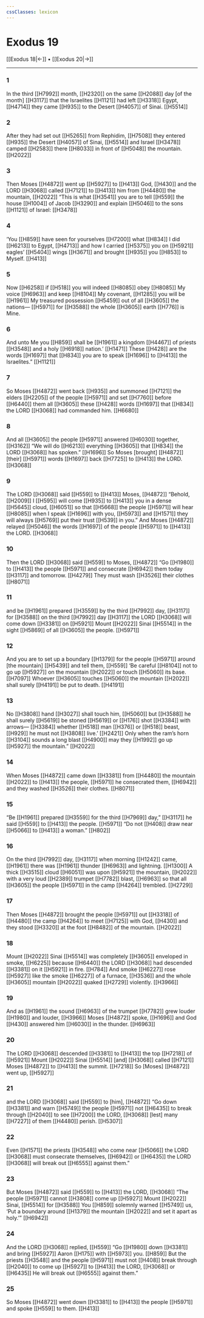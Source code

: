 ```yaml
---
cssClasses: lexicon
---
```


# Exodus 19

[[Exodus 18|←]] • [[Exodus 20|→]]

---

### 1
In the third [[H7992]] month, [[H2320]] on the same [[H2088]] day [of the month] [[H3117]] that the Israelites [[H1121]] had left [[H3318]] Egypt, [[H4714]] they came [[H935]] to the Desert [[H4057]] of Sinai. [[H5514]]

### 2
After they had set out [[H5265]] from Rephidim, [[H7508]] they entered [[H935]] the Desert [[H4057]] of Sinai, [[H5514]] and Israel [[H3478]] camped [[H2583]] there [[H8033]] in front of [[H5048]] the mountain. [[H2022]]

### 3
Then Moses [[H4872]] went up [[H5927]] to [[H413]] God, [[H430]] and the LORD [[H3068]] called [[H7121]] to [[H413]] him from [[H4480]] the mountain, [[H2022]] “This is what [[H3541]] you are to tell [[H559]] the house [[H1004]] of Jacob [[H3290]] and explain [[H5046]] to the sons [[H1121]] of Israel: [[H3478]]

### 4
‘You [[H859]] have seen for yourselves [[H7200]] what [[H834]] I did [[H6213]] to Egypt, [[H4713]] and how I carried [[H5375]] you on [[H5921]] eagles’ [[H5404]] wings [[H3671]] and brought [[H935]] you [[H853]] to Myself. [[H413]]

### 5
Now [[H6258]] if [[H518]] you will indeed [[H8085]] obey [[H8085]] My voice [[H6963]] and keep [[H8104]] My covenant, [[H1285]] you will be [[H1961]] My treasured possession [[H5459]] out of all [[H3605]] the nations— [[H5971]] for [[H3588]] the whole [[H3605]] earth [[H776]] is Mine. 

### 6
And unto Me  you [[H859]] shall be [[H1961]] a kingdom [[H4467]] of priests [[H3548]] and a holy [[H6918]] nation.’ [[H1471]] These [[H428]] are the words [[H1697]] that [[H834]] you are to speak [[H1696]] to [[H413]] the Israelites.” [[H1121]]

### 7
So Moses [[H4872]] went back [[H935]] and summoned [[H7121]] the elders [[H2205]] of the people [[H5971]] and set [[H7760]] before [[H6440]] them all [[H3605]] these [[H428]] words [[H1697]] that [[H834]] the LORD [[H3068]] had commanded him. [[H6680]]

### 8
And all [[H3605]] the people [[H5971]] answered [[H6030]] together, [[H3162]] “We will do [[H6213]] everything [[H3605]] that [[H834]] the LORD [[H3068]] has spoken.” [[H1696]] So Moses [brought] [[H4872]] [their] [[H5971]] words [[H1697]] back [[H7725]] to [[H413]] the LORD. [[H3068]]

### 9
The LORD [[H3068]] said [[H559]] to [[H413]] Moses, [[H4872]] “Behold, [[H2009]] I [[H595]] will come [[H935]] to [[H413]] you in a dense [[H5645]] cloud, [[H6051]] so that [[H5668]] the people [[H5971]] will hear [[H8085]] when I speak [[H1696]] with you, [[H5973]] and [[H1571]] they will always [[H5769]] put their trust [[H539]] in you.”  And Moses [[H4872]] relayed [[H5046]] the words [[H1697]] of the people [[H5971]] to [[H413]] the LORD. [[H3068]]

### 10
Then the LORD [[H3068]] said [[H559]] to Moses, [[H4872]] “Go [[H1980]] to [[H413]] the people [[H5971]] and consecrate [[H6942]] them today [[H3117]] and tomorrow. [[H4279]] They must wash [[H3526]] their clothes [[H8071]]

### 11
and be [[H1961]] prepared [[H3559]] by the third [[H7992]] day, [[H3117]] for [[H3588]] on the third [[H7992]] day [[H3117]] the LORD [[H3068]] will come down [[H3381]] on [[H5921]] Mount [[H2022]] Sinai [[H5514]] in the sight [[H5869]] of all [[H3605]] the people. [[H5971]]

### 12
And you are to set up a boundary [[H1379]] for the people [[H5971]] around [the mountain] [[H5439]] and tell them, [[H559]] ‘Be careful [[H8104]] not to go up [[H5927]] on the mountain [[H2022]] or touch [[H5060]] its base. [[H7097]] Whoever [[H3605]] touches [[H5060]] the mountain [[H2022]] shall surely [[H4191]] be put to death. [[H4191]]

### 13
No [[H3808]] hand [[H3027]] shall touch him, [[H5060]] but [[H3588]] he shall surely [[H5619]] be stoned [[H5619]] or [[H176]] shot [[H3384]] with arrows— [[H3384]] whether [[H518]] man [[H376]] or [[H518]] beast, [[H929]] he must not [[H3808]] live.’ [[H2421]] Only when the ram’s horn [[H3104]] sounds a long blast [[H4900]] may they [[H1992]] go up [[H5927]] the mountain.” [[H2022]]

### 14
When Moses [[H4872]] came down [[H3381]] from [[H4480]] the mountain [[H2022]] to [[H413]] the people, [[H5971]] he consecrated them, [[H6942]] and they washed [[H3526]] their clothes. [[H8071]]

### 15
“Be [[H1961]] prepared [[H3559]] for the third [[H7969]] day,” [[H3117]] he said [[H559]] to [[H413]] the people. [[H5971]] “Do not [[H408]] draw near [[H5066]] to [[H413]] a woman.” [[H802]]

### 16
On the third [[H7992]] day, [[H3117]] when morning [[H1242]] came, [[H1961]] there was [[H1961]] thunder [[H6963]] and lightning. [[H1300]] A thick [[H3515]] cloud [[H6051]] was upon [[H5921]] the mountain, [[H2022]] with a very loud [[H2389]] trumpet [[H7782]] blast, [[H6963]] so that all [[H3605]] the people [[H5971]] in the camp [[H4264]] trembled. [[H2729]]

### 17
Then Moses [[H4872]] brought the people [[H5971]] out [[H3318]] of [[H4480]] the camp [[H4264]] to meet [[H7125]] with God, [[H430]] and they stood [[H3320]] at the foot [[H8482]] of the mountain. [[H2022]]

### 18
Mount [[H2022]] Sinai [[H5514]] was completely [[H3605]] enveloped in smoke, [[H6225]] because [[H6440]] the LORD [[H3068]] had descended [[H3381]] on it [[H5921]] in fire. [[H784]] And smoke [[H6227]] rose [[H5927]] like the smoke [[H6227]] of a furnace, [[H3536]] and the whole [[H3605]] mountain [[H2022]] quaked [[H2729]] violently. [[H3966]]

### 19
And as [[H1961]] the sound [[H6963]] of the trumpet [[H7782]] grew louder [[H1980]] and louder, [[H3966]] Moses [[H4872]] spoke, [[H1696]] and God [[H430]] answered him [[H6030]] in the thunder. [[H6963]]

### 20
The LORD [[H3068]] descended [[H3381]] to [[H413]] the top [[H7218]] of [[H5921]] Mount [[H2022]] Sinai [[H5514]] [and] [[H3068]] called [[H7121]] Moses [[H4872]] to [[H413]] the summit. [[H7218]] So [Moses] [[H4872]] went up, [[H5927]]

### 21
and the LORD [[H3068]] said [[H559]] to [him], [[H4872]] “Go down [[H3381]] and warn [[H5749]] the people [[H5971]] not [[H6435]] to break through [[H2040]] to see [[H7200]] the LORD, [[H3068]] [lest] many [[H7227]] of them [[H4480]] perish. [[H5307]]

### 22
Even [[H1571]] the priests [[H3548]] who come near [[H5066]] the LORD [[H3068]] must consecrate themselves, [[H6942]] or [[H6435]] the LORD [[H3068]] will break out [[H6555]] against them.” 

### 23
But Moses [[H4872]] said [[H559]] to [[H413]] the LORD, [[H3068]] “The people [[H5971]] cannot [[H3808]] come up [[H5927]] Mount [[H2022]] Sinai, [[H5514]] for [[H3588]] You [[H859]] solemnly warned [[H5749]] us,  ‘Put a boundary around [[H1379]] the mountain [[H2022]] and set it apart as holy.’” [[H6942]]

### 24
And the LORD [[H3068]] replied, [[H559]] “Go [[H1980]] down [[H3381]] and bring [[H5927]] Aaron [[H175]] with [[H5973]] you. [[H859]] But the priests [[H3548]] and the people [[H5971]] must not [[H408]] break through [[H2040]] to come up [[H5927]] to [[H413]] the LORD, [[H3068]] or [[H6435]] He will break out [[H6555]] against them.” 

### 25
So Moses [[H4872]] went down [[H3381]] to [[H413]] the people [[H5971]] and spoke [[H559]] to them. [[H413]]

